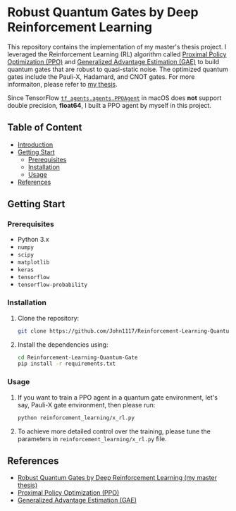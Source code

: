# Robust Quantum Gates by Deep Reinforcement Learning

This repository contains the implementation of my master's thesis project. I leveraged the Reinforcement Learning (RL) algorithm called [Proximal Policy Optimization (PPO)](https://arxiv.org/pdf/1707.06347) and [Generalized Advantage Estimation (GAE)](https://arxiv.org/pdf/1506.02438) to build quantum gates that are robust to quasi-static noise. The optimized quantum gates include the Pauli-X, Hadamard, and CNOT gates. For more informaiton, please refer to [my thesis](https://tdr.lib.ntu.edu.tw/handle/123456789/92226).

Since TensorFlow [`tf_agents.agents.PPOAgent`](https://www.tensorflow.org/agents/api_docs/python/tf_agents/agents/PPOAgent) in macOS does **not** support double precision, **float64**, I built a PPO agent by myself in this project.

## Table of Content
- [Introduction](#robust-quantum-gates-by-deep-reinforcement-learning)
- [Getting Start](#getting-start)
    - [Prerequisites](#prerequisites)
    - [Installation](#installation)
    - [Usage](#usage)
- [References](#references)

## Getting Start

### Prerequisites
- Python 3.x
- `numpy`
- `scipy`
- `matplotlib`
- `keras`
- `tensorflow`
- `tensorflow-probability`

### Installation
1. Clone the repository:
    ```bash
    git clone https://github.com/John1117/Reinforcement-Learning-Quantum-Gate.git
    ```
    
2. Install the dependencies using:
    ```bash
    cd Reinforcement-Learning-Quantum-Gate
    pip install -r requirements.txt
    ```
### Usage
1. If you want to train a PPO agent in a quantum gate environment, let's say, Pauli-X gate environment, then please run:
    ```bash
    python reinforcement_learning/x_rl.py
    ```

2. To achieve more detailed control over the training, please tune the parameters in `reinforcement_learning/x_rl.py` file.

## References
- [Robust Quantum Gates by Deep Reinforcement Learning (my master thesis)](https://tdr.lib.ntu.edu.tw/handle/123456789/92226)
- [Proximal Policy Optimization (PPO)](https://arxiv.org/pdf/1707.06347)
- [Generalized Advantage Estimation (GAE)](https://arxiv.org/pdf/1506.02438)

<!-- ## Features

- **Quantum Gate Optimization**: Using reinforcement learning to optimize quantum gates.
- **Proximal Policy Optimization (PPO)**: A policy gradient method used for training robust quantum gates.
- **Generalized Advantage Estimation (GAE)**: Variance reduction in policy gradient estimation.
- **Noise Robustness**: Optimized gates are resistant to quasi-static noise. -->

<!-- ## Project Structure

- `pack/agent`: Implementation of PPO.
- `pack/network`: Actor network, value network and normal projection network.
- `pack/utils`: Implementation of GAE loss and some useful functions.
- `pack/env`: Implementation of single-qubit quantum gate control RL environemnt.
- `pack/driver`: Driver that collects data in quantum control environemnt with given policy.
- `pack/buffer`: A data container called Buffer to store collected data temporarily.
- `pack/train`: The main training workflow of a PPO agent.
- `pack/test`: Noise testing for trained quantum gates.
- `pack/plot`: Plot funcitons for training curve and performance testing.
- `training_and_testing/`: Scripts for training and testing quantum gates including Pauli-X, Hadamard, and CNOT gates.
- `thesis_plot/`: Scripts for visualizing performance and robustness. -->
